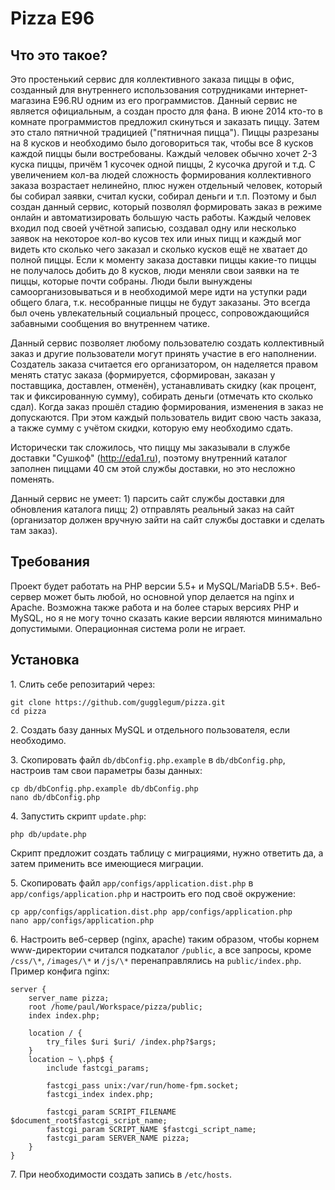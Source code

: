 Pizza E96
=========

Что это такое?
--------------

Это простенький сервис для коллективного заказа пиццы в офис, созданный для внутреннего использования сотрудниками интернет-магазина E96.RU одним из его программистов. Данный сервис не является официальным, а создан просто для фана. В июне 2014 кто-то в комнате программистов предложил скинуться и заказать пиццу. Затем это стало пятничной традицией ("пятничная пицца"). Пиццы разрезаны на 8 кусков и необходимо было договориться так, чтобы все 8 кусков каждой пиццы были востребованы. Каждый человек обычно хочет 2-3 куска пиццы, причём 1 кусочек одной пиццы, 2 кусочка другой и т.д. С увеличением кол-ва людей сложность формирования коллективного заказа возрастает нелинейно, плюс нужен отдельный человек, который бы собирал заявки, считал куски, собирал деньги и т.п. Поэтому и был создан данный сервис, который позволял формировать заказ в режиме онлайн и автоматизировать большую часть работы. Каждый человек входил под своей учётной записью, создавал одну или несколько заявок на некоторое кол-во кусов тех или иных пицц и каждый мог видеть кто сколько чего заказал и сколько кусков ещё не хватает до полной пиццы. Если к моменту заказа доставки пиццы какие-то пиццы не получалось добить до 8 кусков, люди меняли свои заявки на те пиццы, которые почти собраны. Люди были вынуждены самоорганизовываться и в необходимой мере идти на уступки ради общего блага, т.к. несобранные пиццы не будут заказаны. Это всегда был очень увлекательный социальный процесс, сопровождающийся забавными сообщения во внутреннем чатике.

Данный сервис позволяет любому пользователю создать коллективный заказ и другие пользователи могут принять участие в его наполнении. Создатель заказа считается его организатором, он наделяется правом менять статус заказа (формируется, сформирован, заказан у поставщика, доставлен, отменён), устанавливать скидку (как процент, так и фиксированную сумму), собирать деньги (отмечать кто сколько сдал). Когда заказ прошёл стадию формирования, изменения в заказ не допускаются. При этом каждый пользователь видит свою часть заказа, а также сумму с учётом скидки, которую ему необходимо сдать. 

Исторически так сложилось, что пиццу мы заказывали в службе доставки "Сушкоф" (http://eda1.ru), поэтому внутренний каталог заполнен пиццами 40 см этой службы доставки, но это несложно поменять.

Данный сервис не умеет: 1) парсить сайт службы доставки для обновления каталога пицц; 2) отправлять реальный заказ на сайт (организатор должен вручную зайти на сайт службы доставки и сделать там заказ).

Требования
----------

Проект будет работать на PHP версии 5.5+ и MySQL/MariaDB 5.5+. Веб-сервер может быть любой, но основной упор делается на nginx и Apache. Возможна также работа и на более старых версиях PHP и MySQL, но я не могу точно сказать какие версии являются минимально допустимыми. Операционная система роли не играет.


Установка
---------

1\. Слить себе репозитарий через:
```
git clone https://github.com/gugglegum/pizza.git
cd pizza
```
2\. Создать базу данных MySQL и отдельного пользователя, если необходимо.

3\. Скопировать файл `db/dbConfig.php.example` в `db/dbConfig.php`, настроив там свои параметры базы данных:
```
cp db/dbConfig.php.example db/dbConfig.php
nano db/dbConfig.php
```
4\. Запустить скрипт `update.php`:
```
php db/update.php
```
Скрипт предложит создать таблицу с миграциями, нужно ответить да, а затем применить все имеющиеся миграции.

5\. Скопировать файл `app/configs/application.dist.php` в `app/configs/application.php` и настроить его под своё окружение:
```
cp app/configs/application.dist.php app/configs/application.php
nano app/configs/application.php
```
6\. Настроить веб-сервер (nginx, apache) таким образом, чтобы корнем www-директории считался подкаталог `/public`, а все запросы, кроме `/css/\*`, `/images/\*` и `/js/\*` перенаправлялись на `public/index.php`. Пример конфига nginx:

```
server {
    server_name pizza;
    root /home/paul/Workspace/pizza/public;
    index index.php;

    location / {
        try_files $uri $uri/ /index.php?$args;
    }
    location ~ \.php$ {
        include fastcgi_params;

        fastcgi_pass unix:/var/run/home-fpm.socket;
        fastcgi_index index.php;

        fastcgi_param SCRIPT_FILENAME $document_root$fastcgi_script_name;
        fastcgi_param SCRIPT_NAME $fastcgi_script_name;
        fastcgi_param SERVER_NAME pizza;
    }
}
```

7\. При необходимости создать запись в `/etc/hosts`.
